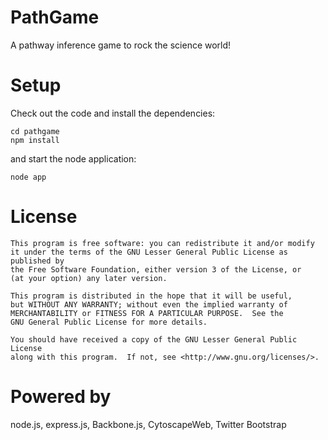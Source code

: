 # PathGame #
A pathway inference game to rock the science world!

# Setup #
Check out the code and install the dependencies:

	cd pathgame
	npm install

and start the node application:

	node app

# License #
    This program is free software: you can redistribute it and/or modify
    it under the terms of the GNU Lesser General Public License as published by
    the Free Software Foundation, either version 3 of the License, or
    (at your option) any later version.

    This program is distributed in the hope that it will be useful,
    but WITHOUT ANY WARRANTY; without even the implied warranty of
    MERCHANTABILITY or FITNESS FOR A PARTICULAR PURPOSE.  See the
    GNU General Public License for more details.

    You should have received a copy of the GNU Lesser General Public License
    along with this program.  If not, see <http://www.gnu.org/licenses/>.

# Powered by #
node.js, express.js, Backbone.js, CytoscapeWeb, Twitter Bootstrap
